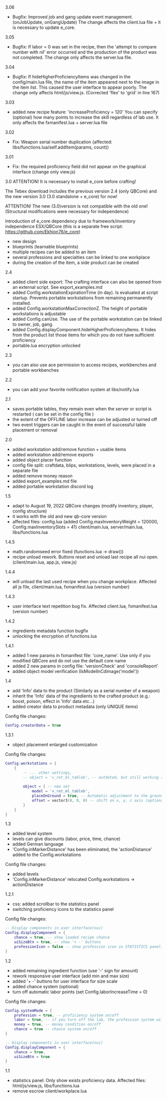 3.06
- Bugfix: Improved job and gang update event management. (onJobUpdate, onGangUpdate)
  The change affects the client.lua file + it is necessary to update e_core.

3.05
- Bugfix: If labor = 0 was set in the recipe, then the 'attempt to compare number with nil' 
error occurred and the production of the product was not completed. 
The change only affects the server.lua file.

3.04
- Bugfix: If hideHigherProficiencyItems was changed in the config/main.lua file, 
the name of the item appeared next to the image in the item list. This caused the user interface to appear poorly.
The change only affects html/js/view.js. (Corrected 'flex' to 'grid' in line 167)

3.03
- added new recipe feature: 'increaseProficiency = 120' You can specify (optional) how many points to increase the skill regardless of lab use.
It only affects the fxmanifest.lua + server.lua file

3.02
- Fix: Weapon serial number duplication (affected: libs/functions.lua/self.addItem(params, count))

3.01
- Fix: the required proficiency field did not appear on the graphical interface (change only view.js)

3.0
ATTENTION! It is necessary to install e_core before crafting!

The Tebex download includes the previous version 2.4 (only QBCore) and the new version 3.0 (3.0 standalone + e_core) for now!

ATTENTION! The new (3.0)version is not compatible with the old one! (Structural modifications were necessary for independence)

Introduction of e_core dependency due to framework/inventory independence ESX/QBCore (this is a separate free script: https://github.com/Ekhion76/e_core)
- new design
- blueprints (learnable blueprints)
- multiple recipes can be added to an item
- several professions and specialties can be linked to one workplace
- during the creation of the item, a side product can be created

2.4
- added client side export: The crafting interface can also be opened from an external script. See export_examples.md
- added Config.workstationExpirationTime (in day). Is evaluated at script startup. Prevents portable workstations from remaining permanently installed.
- added Config.workstationMaxCorrectionZ. The height of portable workstations is adjustable
- added Config.canUse. The use of the portable workstation can be linked to owner, job, gang.
- added Config.displayComponent.hideHigherProficiencyItems. It hides from the product list those items for which you do not have sufficient proficiency
- portable.lua encryption unlocked

2.3
- you can also use ace permission to access recipes, workbenches and portable workbenches

2.2
- you can add your favorite notification system at libs/notify.lua

2.1
- saves portable tables, they remain even when the server or script is restarted ( can be set in the config file )
- the extent of the OFFLINE labor increase can be adjusted or turned off
- two event triggers can be caught in the event of successful table placement or removal

2.0
- added workstation add/remove function + usable items
- added workstation add/remove exports
- added object placer function
- config file split: craftdata, blips, workstations, levels, were placed in a separate file
- added remove money reason
- added export_examples.md file
- added portable workstation discord log

1.5
- adapt to August 19, 2022 QBCore changes (modify inventory, player, config structure)
- it works with the old and new qb-core version
- affected files: 
config.lua (added Config.maxInventoryWeight = 120000, Config.maxInventorySlots = 41)
client/main.lua, 
server/main.lua, 
libs/functions.lua

1.4.5
- math.randomseed error fixed (functions.lua -> draw())
- recipe unload rework. Buttons reset and unload last recipe all nui open. (client/main.lua, app.js, view.js)

1.4.4
- will unload the last used recipe when you change workplace. Affected all js file, client/main.lua, fxmanifest.lua (version number)

1.4.3
- user interface text repetition bug fix. Affected client.lua, fxmanifest.lua (version number)

1.4.2
- ingredients metadata function bugfix
- unlocking the encryption of functions.lua

1.4.1
- added 1 new params in fxmanifest file: 'core_name'. Use only if you modified QBCore and do not use the default core name
- added 2 new params in config file: 'versionCheck' and 'consoleReport'
- added object model verification (IsModelInCdimage('model'))

1.4
- add 'Info' data to the product (Similarly as a serial number of a weapon)
- inherit the 'Info' data of the ingredients to the crafted product (e.g.: boost, poison, effect in 'Info' data etc...)
- added creator data to product metadata (only UNIQUE items)

Config file changes:
```lua
Config.creatorData = true
```

1.3.1
- object placement enlarged customization

Config file changes:

```lua
Config.workstations = {
    {
        -- ... other settings,
        -- object = 'v_ret_ml_tableb', -- outdated, but still working (DEFAULT: placeOnGround = true and no offset)
        
        object = { -- new set
            model = 'v_ret_ml_tableb',
            placeOnGround = true, -- Automatic adjustment to the ground level (optional)
            offset = vector3(0, 0, 0) -- shift on x, y, z axis (optional)
        }
    }    
}
```

1.3
- added level system
- levels can give discounts (labor, price, time, chance)
- added German language
- 'Config.inMarkerDistance' has been eliminated, the 'actionDistance' added to the Config.workstations

Config file changes:
- added levels
- 'Config.inMarkerDistance' relocated Config.workstations -> actionDistance

1.2.1
- css: added scrollbar to the statistics panel
- switching proficiency icons to the statistics panel

Config file changes:
```lua
-- Display components in user interface(nui)
Config.displayComponent = {
    chance = true, -- show loaded recipe chance
    uiSizeBtn = true, -- show '+ -' buttons
    professionIcon = false -- show profession icon in STATISTICS panel.(Add professionName.png to html/img folder e.g weaponry.png, cooking.png)
}
```

1.2
- added remaining ingredient function (use '-' sign for amount)
- rework responsive user interface (add min and max size)
- added '+ -' buttons for user interface for size scale
- added chance system (optional)
- turn off automatic labor points (set Config.laborIncreaseTime = 0)

Config file changes:
```lua
Config.systemMode = {
    profession = true, -- proficiency system on/off
    labor = true, -- if you turn off the lab, the profession system will automatically turn off. vide: Config.laborIncreaseTime
    money = true, -- money condition on/off
    chance = true -- chance system on/off 
}

-- Display components in user interface(nui)
Config.displayComponent = {
    chance = true,
    uiSizeBtn = true
}
```

1.1
- statistics panel: Only show exists proficiency data. Affected files: html/js/view.js, libs/functions.lua
- remove escrow client/workplace.lua
